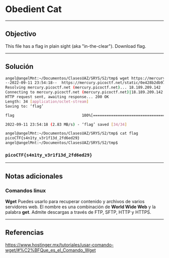#  Obedient Cat

---
## Objectivo

This file has a flag in plain sight (aka "in-the-clear"). Download flag.

---
## Solución

``` sh
angel@angelMnt:~/Documentos/ClasesUAZ/SRYS/S2/tmp$ wget https://mercury.picoctf.net/static/0e428b2db9788d31189329bed089ce98/flag
--2022-09-11 23:54:18--  https://mercury.picoctf.net/static/0e428b2db9788d31189329bed089ce98/flag
Resolving mercury.picoctf.net (mercury.picoctf.net)... 18.189.209.142
Connecting to mercury.picoctf.net (mercury.picoctf.net)|18.189.209.142|:443... connected.
HTTP request sent, awaiting response... 200 OK
Length: 34 [application/octet-stream]
Saving to: ‘flag’

flag                              100%[============================================================>]      34  --.-KB/s    in 0s      

2022-09-11 23:54:18 (2.83 MB/s) - ‘flag’ saved [34/34]

angel@angelMnt:~/Documentos/ClasesUAZ/SRYS/S2/tmp$ cat flag
picoCTF{s4n1ty_v3r1f13d_2fd6ed29}
angel@angelMnt:~/Documentos/ClasesUAZ/SRYS/S2/tmp$ 
```

### `picoCTF{s4n1ty_v3r1f13d_2fd6ed29}`

---
## Notas adicionales

### Comandos linux

**Wget**
 Puedes usarlo para recuperar contenido y archivos de varios servidores web. El nombre es una combinación de **World Wide Web** y la palabra **get**. Admite descargas a través de FTP, SFTP, HTTP y HTTPS.


---
## Referencias

https://www.hostinger.mx/tutoriales/usar-comando-wget/#%C2%BFQue_es_el_Comando_Wget
	
